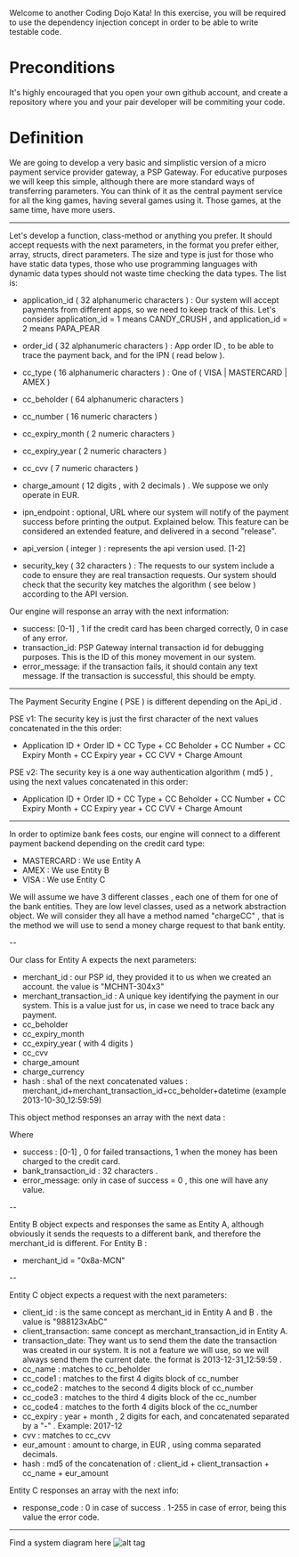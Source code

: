 Welcome to another Coding Dojo Kata!
In this exercise, you will be required to use the dependency injection concept in order to be able to write testable code.

Preconditions
=============

It's highly encouraged that you open your own github account, and create a repository where you and your pair developer will be
commiting your code. 


Definition
==========


We are going to develop a very basic and simplistic version of a micro payment service provider gateway, a PSP Gateway.
For educative purposes we will keep this simple, although there are more standard ways of transferring parameters.
You can think of it as the central payment service for all the king games, having several games using it. Those games,
at the same time, have more users.

---

Let's develop a function, class-method or anything you prefer. It should accept requests with the next parameters, in the format you prefer
either, array, structs, direct parameters. The size and type is just for those who have static data types, those who use programming languages 
with dynamic data types should not waste time checking the data types. The list is:

* application_id ( 32 alphanumeric characters ) :
 Our system will accept payments from different apps, so we need to keep track of this. 
Let's consider application_id = 1 means CANDY_CRUSH , and application_id = 2 means PAPA_PEAR

* order_id ( 32 alphanumeric characters ) :
 App order ID , to be able to trace the payment back, and for the IPN ( read below ).

* cc_type ( 16 alphanumeric characters ) :
 One of ( VISA | MASTERCARD | AMEX )

* cc_beholder ( 64 alphanumeric characters )

* cc_number ( 16 numeric characters )

* cc_expiry_month ( 2 numeric characters )

* cc_expiry_year ( 2 numeric characters )

* cc_cvv ( 7 numeric characters )

* charge_amount ( 12 digits , with 2 decimals ) . We suppose we only operate in EUR.


* ipn_endpoint : optional, URL where our system will notify of the payment success before printing the output. Explained
below. This feature can be considered an extended feature, and delivered in a second "release".

* api_version ( integer ) : represents the api version used. [1-2]

* security_key ( 32 characters ) :
 The requests to our system include a code to ensure they are real transaction requests. Our system should check 
that the security key matches the algorithm ( see below ) according to the API version.


Our engine will response an array with the next information:

* success: [0-1] , 1 if the credit card has been charged correctly, 0 in case of any error.
* transaction_id: PSP Gateway internal transaction id for debugging purposes. This is the ID of this money movement in our system. 
* error_message: if the transaction fails, it should contain any text message. If the transaction is successful, this should be empty.

---

The Payment Security Engine ( PSE ) is different depending on the Api_id . 

PSE v1:
The security key is just the first character of the next values concatenated in the this order:

* Application ID + Order ID + CC Type + CC Beholder + CC Number + CC Expiry Month + CC Expiry year + CC CVV + Charge Amount


PSE v2:
The security key is a one way authentication algorithm ( md5 ) , using the next values concatenated in this order:

* Application ID + Order ID + CC Type + CC Beholder + CC Number + CC Expiry Month + CC Expiry year + CC CVV + Charge Amount

---

In order to optimize bank fees costs, our engine will connect to a different payment backend depending on the credit card type:

* MASTERCARD : We use Entity A
* AMEX : We use Entity B
* VISA : We use Entity C


We will assume we have 3 different classes , each one of them for one of the bank entities. They are low level classes, used as
a network abstraction object. We will consider they all have a method named "chargeCC" , that is the method we will
use to send a money charge request to that bank entity. 


--

Our class for Entity A expects the next parameters:

* merchant_id : our PSP id, they provided it to us when we created an account. the value is "MCHNT-304x3"
* merchant_transaction_id : A unique key identifying the payment in our system. This is a value just for us, in case we need to trace back
any payment.
* cc_beholder
* cc_expiry_month
* cc_expiry_year ( with 4 digits ) 
* cc_cvv
* charge_amount
* charge_currency
* hash : sha1 of the next concatenated values : merchant_id+merchant_transaction_id+cc_beholder+datetime (example 2013-10-30_12:59:59)


This object method responses an array with the next data :


Where
* success : [0-1] , 0 for failed transactions, 1 when the money has been charged to the credit card.
* bank_transaction_id : 32 characters . 
* error_message: only in case of success = 0 , this one will have any value.


--


Entity B object expects and responses the same as Entity A, although obviously it sends the requests
to a different bank, and therefore the merchant_id is different. For Entity B :

* merchant_id = "0x8a-MCN" 


--

Entity C object expects a request with the next parameters:

* client_id : is the same concept as merchant_id in Entity A and B . the value is "988123xAbC"
* client_transaction: same concept as merchant_transaction_id in Entity A.
* transaction_date: They want us to send them the date the transaction was created in our system. It is not a feature we
will use, so we will always send them the current date. the format is 2013-12-31_12:59:59 .
* cc_name : matches to cc_beholder
* cc_code1 : matches to the first 4 digits block of cc_number
* cc_code2 : matches to the second 4 digits block of cc_number
* cc_code3 : matches to the third 4 digits block of the cc_number
* cc_code4 : matches to the forth 4 digits block of the cc_number
* cc_expiry : year + month , 2 digits for each, and concatenated separated by a "-" . Example: 2017-12
* cvv : matches to cc_cvv
* eur_amount : amount to charge, in EUR , using comma separated decimals.
* hash : md5 of the concatenation of : client_id + client_transaction +  cc_name + eur_amount

Entity C responses an array with the next info:
* response_code : 0 in case of success . 1-255 in case of error, being this value the error code. 


---


Find a system diagram here ![alt tag](https://raw.github.com/fpalomo/king-kata-di/master/img/King%20Coding%20Dojo%20-%20Exercise%203.2%20-%20PSP%20Gateway.png)
